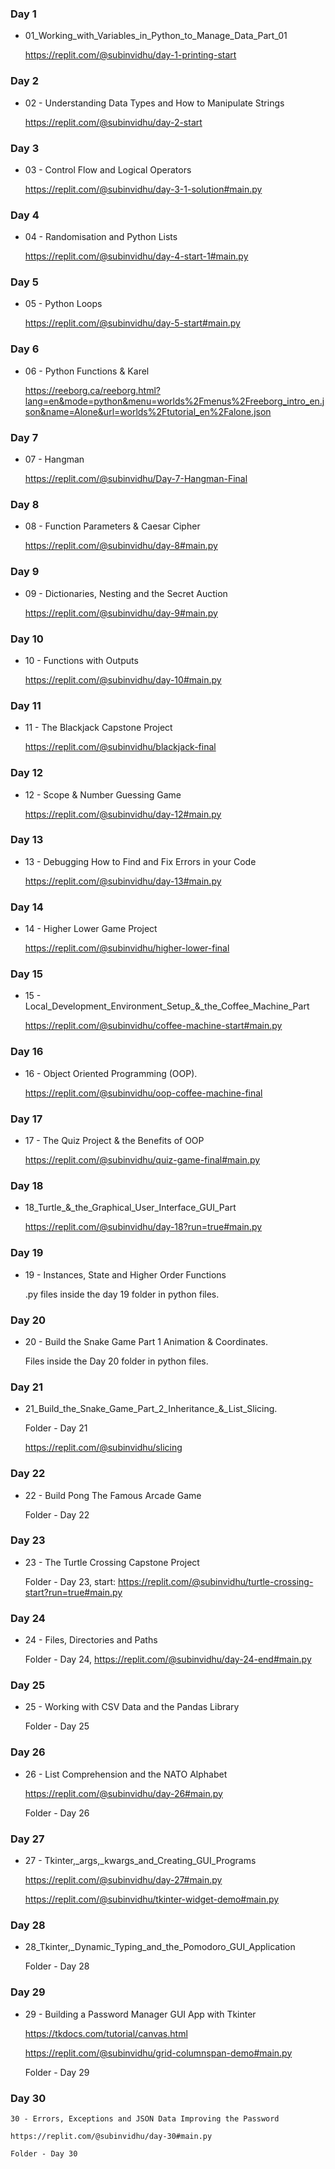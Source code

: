 ### Day 1

 - 01_Working_with_Variables_in_Python_to_Manage_Data_Part_01
   
   https://replit.com/@subinvidhu/day-1-printing-start

### Day 2

- 02 - Understanding Data Types and How to Manipulate Strings

  https://replit.com/@subinvidhu/day-2-start


### Day 3

- 03 - Control Flow and Logical Operators 

  https://replit.com/@subinvidhu/day-3-1-solution#main.py

### Day 4

- 04 - Randomisation and Python Lists

  https://replit.com/@subinvidhu/day-4-start-1#main.py

### Day 5

 - 05 - Python Loops

   https://replit.com/@subinvidhu/day-5-start#main.py

### Day 6

 - 06 - Python Functions & Karel
   
   https://reeborg.ca/reeborg.html?lang=en&mode=python&menu=worlds%2Fmenus%2Freeborg_intro_en.json&name=Alone&url=worlds%2Ftutorial_en%2Falone.json

### Day 7

 - 07 - Hangman
 
   https://replit.com/@subinvidhu/Day-7-Hangman-Final

### Day 8
 
 - 08 - Function Parameters & Caesar Cipher

   https://replit.com/@subinvidhu/day-8#main.py

### Day 9
 
 - 09 - Dictionaries, Nesting and the Secret Auction

   https://replit.com/@subinvidhu/day-9#main.py

### Day 10

 - 10 - Functions with Outputs

   https://replit.com/@subinvidhu/day-10#main.py

### Day 11

 - 11 - The Blackjack Capstone Project

   https://replit.com/@subinvidhu/blackjack-final

### Day 12

 - 12 - Scope & Number Guessing Game

   https://replit.com/@subinvidhu/day-12#main.py

### Day 13

 - 13 - Debugging How to Find and Fix Errors in your Code

   https://replit.com/@subinvidhu/day-13#main.py

### Day 14

 - 14 - Higher Lower Game Project

   https://replit.com/@subinvidhu/higher-lower-final

### Day 15

 - 15 - Local_Development_Environment_Setup_&_the_Coffee_Machine_Part

   https://replit.com/@subinvidhu/coffee-machine-start#main.py

### Day 16

 - 16 - Object Oriented Programming (OOP).

   https://replit.com/@subinvidhu/oop-coffee-machine-final

### Day 17

 - 17 - The Quiz Project & the Benefits of OOP

   https://replit.com/@subinvidhu/quiz-game-final#main.py

### Day 18

 - 18_Turtle_&_the_Graphical_User_Interface_GUI_Part

   https://replit.com/@subinvidhu/day-18?run=true#main.py

### Day 19

 - 19 - Instances, State and Higher Order Functions

   .py files inside the day 19 folder in python files.

### Day 20

 - 20 - Build the Snake Game Part 1 Animation & Coordinates.
  
   Files inside the Day 20 folder in python files.

### Day 21

 - 21_Build_the_Snake_Game_Part_2_Inheritance_&_List_Slicing.
  
   Folder  - Day 21
   
   https://replit.com/@subinvidhu/slicing
   
### Day 22

 - 22 - Build Pong The Famous Arcade Game

   Folder - Day 22

### Day 23 

 - 23 - The Turtle Crossing Capstone Project

   Folder - Day 23, start: https://replit.com/@subinvidhu/turtle-crossing-start?run=true#main.py

### Day 24

 - 24 - Files, Directories and Paths

   Folder - Day 24, https://replit.com/@subinvidhu/day-24-end#main.py
   
### Day 25

 - 25 - Working with CSV Data and the Pandas Library

   Folder - Day 25

### Day 26

 - 26 - List Comprehension and the NATO Alphabet

   https://replit.com/@subinvidhu/day-26#main.py

   Folder - Day 26

### Day 27

 - 27 - Tkinter,_args,_kwargs_and_Creating_GUI_Programs

   https://replit.com/@subinvidhu/day-27#main.py

   https://replit.com/@subinvidhu/tkinter-widget-demo#main.py 
   
### Day 28

 - 28_Tkinter,_Dynamic_Typing_and_the_Pomodoro_GUI_Application

   Folder - Day 28


### Day 29

 - 29 - Building a Password Manager GUI App with Tkinter

   https://tkdocs.com/tutorial/canvas.html

   https://replit.com/@subinvidhu/grid-columnspan-demo#main.py

   Folder - Day 29

### Day 30

    30 - Errors, Exceptions and JSON Data Improving the Password

    https://replit.com/@subinvidhu/day-30#main.py

    Folder - Day 30
